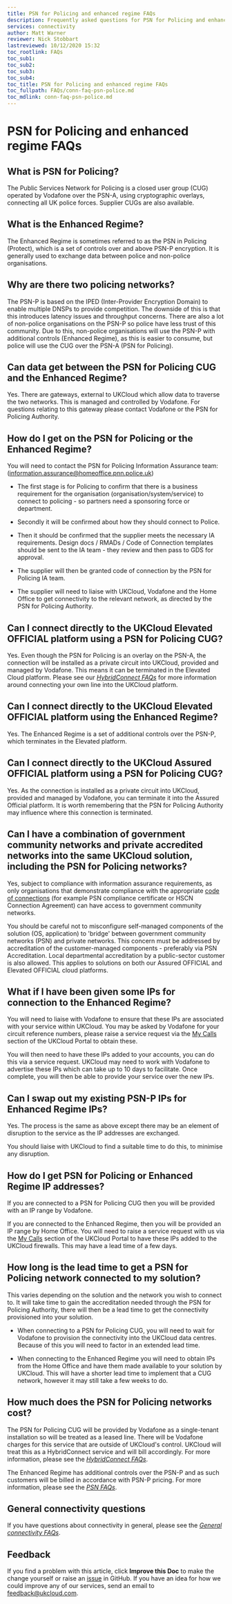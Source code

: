 ```yaml
---
title: PSN for Policing and enhanced regime FAQs
description: Frequently asked questions for PSN for Policing and enhanced regime
services: connectivity
author: Matt Warner
reviewer: Nick Stobbart
lastreviewed: 10/12/2020 15:32
toc_rootlink: FAQs
toc_sub1: 
toc_sub2:
toc_sub3:
toc_sub4:
toc_title: PSN for Policing and enhanced regime FAQs
toc_fullpath: FAQs/conn-faq-psn-police.md
toc_mdlink: conn-faq-psn-police.md
---
```


# PSN for Policing and enhanced regime FAQs

## What is PSN for Policing?

The Public Services Network for Policing is a closed user group (CUG) operated by Vodafone over the PSN-A, using cryptographic overlays, connecting all UK police forces. Supplier CUGs are also available.

## What is the Enhanced Regime?

The Enhanced Regime is sometimes referred to as the PSN in Policing (Protect), which is a set of controls over and above PSN-P encryption. It is generally used to exchange data between police and non-police organisations.

## Why are there two policing networks?

The PSN-P is based on the IPED (Inter-Provider Encryption Domain) to enable multiple DNSPs to provide competition. The downside of this is that this introduces latency issues and throughput concerns. There are also a lot of non-police organisations on the PSN-P so police have less trust of this community. Due to this, non-police organisations will use the PSN-P with additional controls (Enhanced Regime), as this is easier to consume, but police will use the CUG over the PSN-A (PSN for Policing).

## Can data get between the PSN for Policing CUG and the Enhanced Regime?

Yes. There are gateways, external to UKCloud which allow data to traverse the two networks. This is managed and controlled by Vodafone. For questions relating to this gateway please contact Vodafone or the PSN for Policing Authority.

## How do I get on the PSN for Policing or the Enhanced Regime?

You will need to contact the PSN for Policing Information Assurance team: (<information.assurance@homeoffice.pnn.police.uk>)

- The first stage is for Policing to confirm that there is a business requirement for the organisation (organisation/system/service) to connect to policing - so partners need a sponsoring force or department.

- Secondly it will be confirmed about how they should connect to Police.

- Then it should be confirmed that the supplier meets the necessary IA requirements. Design docs / RMADs / Code of Connection templates should be sent to the IA team - they review and then pass to GDS for approval.

- The supplier will then be granted code of connection by the PSN for Policing IA team.

- The supplier will need to liaise with UKCloud, Vodafone and the Home Office to get connectivity to the relevant network, as directed by the PSN for Policing Authority.

## Can I connect directly to the UKCloud Elevated OFFICIAL platform using a PSN for Policing CUG?

Yes. Even though the PSN for Policing is an overlay on the PSN-A, the connection will be installed as a private circuit into UKCloud, provided and managed by Vodafone. This means it can be terminated in the Elevated Cloud platform. Please see our [*HybridConnect FAQs*](conn-faq-hybridconnect.md) for more information around connecting your own line into the UKCloud platform.

## Can I connect directly to the UKCloud Elevated OFFICIAL platform using the Enhanced Regime?

Yes. The Enhanced Regime is a set of additional controls over the PSN-P, which terminates in the Elevated platform.

## Can I connect directly to the UKCloud Assured OFFICIAL platform using a PSN for Policing CUG?

Yes. As the connection is installed as a private circuit into UKCloud, provided and managed by Vodafone, you can terminate it into the Assured Official platform. It is worth remembering that the PSN for Policing Authority may influence where this connection is terminated.

## Can I have a combination of government community networks and private accredited networks into the same UKCloud solution, including the PSN for Policing networks?

Yes, subject to compliance with information assurance requirements, as only organisations that demonstrate compliance with the appropriate [code of connections](https://www.gov.uk/government/uploads/system/uploads/attachment_data/file/193704/PSN_Compliance_Zero_tolerance_approach.pdf) (for example PSN compliance certificate or HSCN Connection Agreement) can have access to government community networks.

You should be careful not to misconfigure self-managed components of the solution (OS, application) to 'bridge' between government community networks (PSN) and private networks. This concern must be addressed by accreditation of the customer-managed components - preferably via PSN Accreditation. Local departmental accreditation by a public-sector customer is also allowed. This applies to solutions on both our Assured OFFICIAL and Elevated OFFICIAL cloud platforms.

## What if I have been given some IPs for connection to the Enhanced Regime?

You will need to liaise with Vodafone to ensure that these IPs are associated with your service within UKCloud. You may be asked by Vodafone for your circuit reference numbers, please raise a service request via the [My Calls](https://portal.skyscapecloud.com/support/ivanti) section of the UKCloud Portal to obtain these.

You will then need to have these IPs added to your accounts, you can do this via a service request. UKCloud may need to work with Vodafone to advertise these IPs which can take up to 10 days to facilitate. Once complete, you will then be able to provide your service over the new IPs.

## Can I swap out my existing PSN-P IPs for Enhanced Regime IPs?

Yes. The process is the same as above except there may be an element of disruption to the service as the IP addresses are exchanged.

You should liaise with UKCloud to find a suitable time to do this, to minimise any disruption.

## How do I get PSN for Policing or Enhanced Regime IP addresses?

If you are connected to a PSN for Policing CUG then you will be provided with an IP range by Vodafone.

If you are connected to the Enhanced Regime, then you will be provided an IP range by Home Office. You will need to raise a service request with us via the [My Calls](https://portal.skyscapecloud.com/support/ivanti) section of the UKCloud Portal to have these IPs added to the UKCloud firewalls. This may have a lead time of a few days.

## How long is the lead time to get a PSN for Policing network connected to my solution?

This varies depending on the solution and the network you wish to connect to. It will take time to gain the accreditation needed through the PSN for Policing Authority, there will then be a lead time to get the connectivity provisioned into your solution.

- When connecting to a PSN for Policing CUG, you will need to wait for Vodafone to provision the connectivity into the UKCloud data centres. Because of this you will need to factor in an extended lead time.

- When connecting to the Enhanced Regime you will need to obtain IPs from the Home Office and have them made available to your solution by UKCloud. This will have a shorter lead time to implement that a CUG network, however it may still take a few weeks to do.

## How much does the PSN for Policing networks cost?

The PSN for Policing CUG will be provided by Vodafone as a single-tenant installation so will be treated as a leased line. There will be Vodafone charges for this service that are outside of UKCloud's control. UKCloud will treat this as a HybridConnect service and will bill accordingly. For more information, please see the [*HybridConnect FAQs*](conn-faq-hybridconnect.md).

The Enhanced Regime has additional controls over the PSN-P and as such customers will be billed in accordance with PSN-P pricing. For more information, please see the [*PSN FAQs*](conn-faq-psn.md).

## General connectivity questions

If you have questions about connectivity in general, please see the [*General connectivity FAQs*](conn-faq.md).

## Feedback

If you find a problem with this article, click **Improve this Doc** to make the change yourself or raise an [issue](https://github.com/UKCloud/documentation/issues) in GitHub. If you have an idea for how we could improve any of our services, send an email to <feedback@ukcloud.com>.

